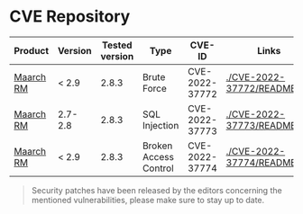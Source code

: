 # CVE Repository

| Product            | Version           | Tested version | Type         | CVE-ID         | Links |
| ------------------ | ----------------- | ------------   | ------------ | -------------- | ----- |
| [Maarch RM](https://maarch.com/maarch-rm/)| < 2.9   	| 2.8.3	| Brute Force  		| CVE-2022-37772 | [./CVE-2022-37772/README.md](MaarchRM/CVE-2022-37772/README.md) |
| [Maarch RM](https://maarch.com/maarch-rm/)| 2.7-2.8 	| 2.8.3	| SQL Injection		| CVE-2022-37773 | [./CVE-2022-37773/README.md](MaarchRM/CVE-2022-37773/README.md) |
| [Maarch RM](https://maarch.com/maarch-rm/)| < 2.9 	| 2.8.3	| Broken Access Control	| CVE-2022-37774 | [./CVE-2022-37774/README.md](MaarchRM/CVE-2022-37774/README.md) |

> Security patches have been released by the editors concerning the mentioned vulnerabilities, please make sure to stay up to date.
